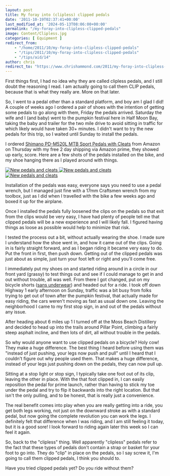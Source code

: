 ```yaml
---
layout: post
title: My foray into (clipless) clipped pedals
date: '2011-10-19T02:37:41+00:00'
last_modified_at: '2024-05-13T08:06:00+00:00'
permalink: "/my-foray-into-clipless-clipped-pedals"
image: Content/Clipless.jpg
categories: [ Equipment ]
redirect_from: 
    - "/home/2011/10/my-foray-into-clipless-clipped-pedals"
    - "/tips/2011/10/my-foray-into-clipless-clipped-pedals"
    - "/tips/aid/14"
author: chris
redirect_to: "https://www.chrishammond.com/2011/my-foray-into-clipless-clipped-pedals"
---
```

First things first, I had no idea why they are called clipless pedals, and I still doubt the reasoning I read. I am actually going to call them CLIP pedals, because that is what they really are. More on that later.

So, I went to a pedal other than a standard platform, and boy am I glad I did! A couple of weeks ago I ordered a pair of shoes with the intention of getting some pedals to go along with them, Friday the pedals arrived. Saturday the wife and I (and baby) went to the pumpkin festival here in Half Moon Bay, taking the baby and trailer for the two mile drive to avoid sitting in traffic for which likely would have taken 30+ minutes. I didn't want to try the new pedals for this trip, so I waited until Sunday to install the pedals.

I ordered [Shimano PD-M520L MTB Sport Pedals with Cleats](https://amzn.to/3UWAP47) from Amazon on Thursday with my free 2 day shipping via Amazon prime, they showed up early, score. Here are a few shots of the pedals installed on the bike, and my shoe hanging there as I played around with things.

<a data-ob_caption="New pedals and cleats" data-ob_link="https://www.flickr.com/photos/chammond/6259859632/in/pool-1751534@N22" data-ob_linktext="View on Flickr" data-ob_share="false" href="https://farm7.static.flickr.com/6108/6259859632_eeca66d250_b.jpg" name="https://www.flickr.com/photos/chammond/6259859632/in/pool-1751534@N22" rel="lightbox[article]"><img alt="New pedals and cleats" src="https://farm7.static.flickr.com/6108/6259859632_eeca66d250_s.jpg" title="New pedals and cleats" /> </a><a data-ob_caption="New pedals and cleats" data-ob_link="https://www.flickr.com/photos/chammond/6259859322/in/pool-1751534@N22" data-ob_linktext="View on Flickr" data-ob_share="false" href="https://farm7.static.flickr.com/6231/6259859322_9ce1650ca4_b.jpg" name="https://www.flickr.com/photos/chammond/6259859322/in/pool-1751534@N22" rel="lightbox[article]"><img alt="New pedals and cleats" src="https://farm7.static.flickr.com/6231/6259859322_9ce1650ca4_s.jpg" title="New pedals and cleats" /> </a><a data-ob_caption="New pedals and cleats" data-ob_link="https://www.flickr.com/photos/chammond/6259331499/in/pool-1751534@N22" data-ob_linktext="View on Flickr" data-ob_share="false" href="https://farm7.static.flickr.com/6175/6259331499_c57f0743ac_b.jpg" name="https://www.flickr.com/photos/chammond/6259331499/in/pool-1751534@N22" rel="lightbox[article]"><img alt="New pedals and cleats" src="https://farm7.static.flickr.com/6175/6259331499_c57f0743ac_s.jpg" title="New pedals and cleats" /> </a>

Installation of the pedals was easy, everyone says you need to use a pedal wrench, but I managed just fine with a 17mm Craftsmen wrench from my toolbox, just as I did when I travelled with the bike a few weeks ago and boxed it up for the airplane.

Once I installed the pedals fully loosened the clips on the pedals so that exit from the clips would be very easy, I have had plenty of people tell me that clipped pedals will be a new experience and I will likely fall. I figured having things as loose as possible would help to minimize that risk.

I tested the process out a bit, without actually wearing the shoe. I made sure I understand how the shoe went in, and how it came out of the clips. Going in is fairly straight forward, and as I began riding it became very easy to do. Put the front in first, then push down. Getting out of the clipped pedals was just about as simple, just turn your foot left or right and you'll come free.

I immediately put my shoes on and started riding around in a circle in our front yard (grassy) to test things out and see if I could manage to get in and out without trouble, all was well. From there I got changed, put on my bicycle shorts ([sans underwear](https://www.bicycletips.com/do-you-wear-underwear-with-bicycle-shorts)) and headed out for a ride. I took off down Highway 1 early afternoon on Sunday, traffic was a bit busy from folks trying to get out of town after the pumpkin festival, that actually made for easy riding, the cars weren't moving as fast as usual down one. Leaving the neighborhood I came to my first stop sign, in and out of the pedals without any issue.

After heading about 6 miles up 1 I turned off at the Moss Beach Distillery and decided to head up into the trails around Pillar Point, climbing a fairly steep asphalt incline, and then lots of dirt, all without trouble in the pedals.

So why would anyone want to use clipped pedals on a bicycle? Holy cow! They make a huge difference. The best thing I heard before using them was "instead of just pushing, your legs now push and pull" until I heard that I couldn't figure out why people used them. That makes a huge difference, instead of your legs just pushing down on the pedals, they can now pull up.

Sitting at a stop light or stop sign, I typically take one foot out of its clip, leaving the other in place. With the that foot clipped in, I can easily reposition the pedal for prime launch, rather than having to stick my toe under the pedal and try to flip it backwards into the right location. But that isn't the only pulling, and to be honest, that is really just a convenience.

The real benefit comes into play when you are really getting into a ride, you get both legs working, not just on the downward stroke as with a standard pedal, but now going the complete revolution you can work the legs. I definitely felt that difference when I was riding, and I am still feeling it today, but it is a good sore! I look forward to riding again later this week so I can feel it again.

So, back to the "clipless" thing. Well apparently "clipless" pedals refer to the fact that these types of pedals don't contain a strap or basket for your foot to go into. They do "clip" in place on the pedals, so I say screw it, I'm going to call them clipped pedals, I think you should to.

Have you tried clipped pedals yet? Do you ride without them?
